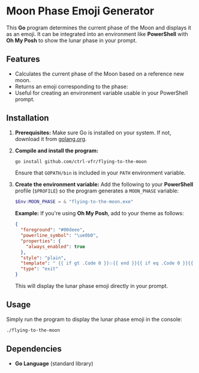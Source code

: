 # Moon Phase Emoji Generator

This **Go** program determines the current phase of the Moon and displays it as an emoji. It can be integrated into an environment like **PowerShell** with **Oh My Posh** to show the lunar phase in your prompt.

## Features
- Calculates the current phase of the Moon based on a reference new moon.
- Returns an emoji corresponding to the phase:
- Useful for creating an environment variable usable in your PowerShell prompt.

## Installation
1. **Prerequisites:** Make sure Go is installed on your system. If not, download it from [golang.org](https://golang.org/).

2. **Compile and install the program:**
   ```bash
   go install github.com/ctrl-vfr/flying-to-the-moon
   ```
   Ensure that `GOPATH/bin` is included in your `PATH` environment variable.

3. **Create the environment variable:**
   Add the following to your **PowerShell** profile (`$PROFILE`) so the program generates a `MOON_PHASE` variable:
   ```powershell
   $Env:MOON_PHASE = & "flying-to-the-moon.exe"
   ```

   **Example:**
   If you're using **Oh My Posh**, add to your theme as follows:
   ```json
   {
     "foreground": "#00deee",
     "powerline_symbol": "\ue0b0",
     "properties": {
       "always_enabled": true
     },
     "style": "plain",
     "template": " {{ if gt .Code 0 }}💥{{ end }}{{ if eq .Code 0 }}{{ .Env.MOON_PHASE }} {{ end }} ",
     "type": "exit"
   }
   ```

   This will display the lunar phase emoji directly in your prompt.

## Usage
Simply run the program to display the lunar phase emoji in the console:
```bash
./flying-to-the-moon
```

## Dependencies
- **Go Language** (standard library)
